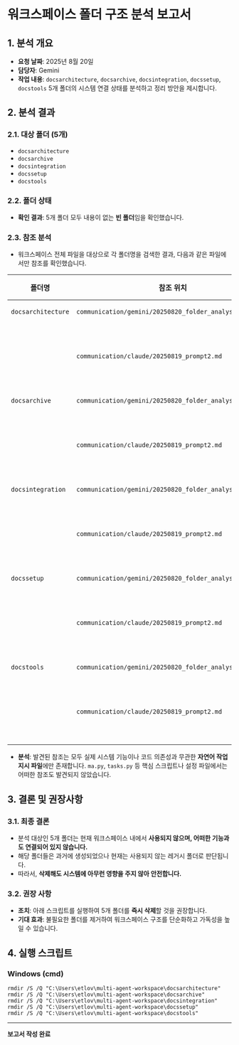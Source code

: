 # 워크스페이스 폴더 구조 분석 보고서

## 1. 분석 개요
- **요청 날짜**: 2025년 8월 20일
- **담당자**: Gemini
- **작업 내용**: `docsarchitecture`, `docsarchive`, `docsintegration`, `docssetup`, `docstools` 5개 폴더의 시스템 연결 상태를 분석하고 정리 방안을 제시합니다.

## 2. 분석 결과

### 2.1. 대상 폴더 (5개)
- `docsarchitecture`
- `docsarchive`
- `docsintegration`
- `docssetup`
- `docstools`

### 2.2. 폴더 상태
- **확인 결과**: 5개 폴더 모두 내용이 없는 **빈 폴더**임을 확인했습니다.

### 2.3. 참조 분석
- 워크스페이스 전체 파일을 대상으로 각 폴더명을 검색한 결과, 다음과 같은 파일에서만 참조를 확인했습니다.

| 폴더명 | 참조 위치 | 참조 내용 |
|---|---|---|
| `docsarchitecture` | `communication/gemini/20250820_folder_analysis_task.md` | 작업 지시 내용 |
| | `communication/claude/20250819_prompt2.md` | Claude 에이전트에게 전달된 작업 요청 |
| `docsarchive` | `communication/gemini/20250820_folder_analysis_task.md` | 작업 지시 내용 |
| | `communication/claude/20250819_prompt2.md` | Claude 에이전트에게 전달된 작업 요청 |
| `docsintegration` | `communication/gemini/20250820_folder_analysis_task.md` | 작업 지시 내용 |
| | `communication/claude/20250819_prompt2.md` | Claude 에이전트에게 전달된 작업 요청 |
| `docssetup` | `communication/gemini/20250820_folder_analysis_task.md` | 작업 지시 내용 |
| | `communication/claude/20250819_prompt2.md` | Claude 에이전트에게 전달된 작업 요청 |
| `docstools` | `communication/gemini/20250820_folder_analysis_task.md` | 작업 지시 내용 |
| | `communication/claude/20250819_prompt2.md` | Claude 에이전트에게 전달된 작업 요청 |

- **분석**: 발견된 참조는 모두 실제 시스템 기능이나 코드 의존성과 무관한 **자연어 작업 지시 파일**에만 존재합니다. `ma.py`, `tasks.py` 등 핵심 스크립트나 설정 파일에서는 어떠한 참조도 발견되지 않았습니다.

## 3. 결론 및 권장사항

### 3.1. 최종 결론
- 분석 대상인 5개 폴더는 현재 워크스페이스 내에서 **사용되지 않으며, 어떠한 기능과도 연결되어 있지 않습니다.**
- 해당 폴더들은 과거에 생성되었으나 현재는 사용되지 않는 레거시 폴더로 판단됩니다.
- 따라서, **삭제해도 시스템에 아무런 영향을 주지 않아 안전합니다.**

### 3.2. 권장 사항
- **조치**: 아래 스크립트를 실행하여 5개 폴더를 **즉시 삭제**할 것을 권장합니다.
- **기대 효과**: 불필요한 폴더를 제거하여 워크스페이스 구조를 단순화하고 가독성을 높일 수 있습니다.

## 4. 실행 스크립트

### Windows (cmd)
```batch
rmdir /S /Q "C:\Users\etlov\multi-agent-workspace\docsarchitecture"
rmdir /S /Q "C:\Users\etlov\multi-agent-workspace\docsarchive"
rmdir /S /Q "C:\Users\etlov\multi-agent-workspace\docsintegration"
rmdir /S /Q "C:\Users\etlov\multi-agent-workspace\docssetup"
rmdir /S /Q "C:\Users\etlov\multi-agent-workspace\docstools"
```

---
**보고서 작성 완료**
